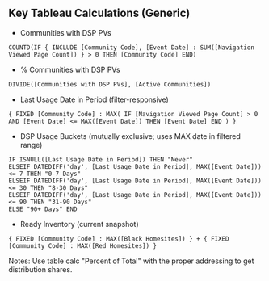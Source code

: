 ## Key Tableau Calculations (Generic)

- Communities with DSP PVs
```
COUNTD(IF { INCLUDE [Community Code], [Event Date] : SUM([Navigation Viewed Page Count]) } > 0 THEN [Community Code] END)
```
- % Communities with DSP PVs
```
DIVIDE([Communities with DSP PVs], [Active Communities])
```
- Last Usage Date in Period (filter-responsive)
```
{ FIXED [Community Code] : MAX( IF [Navigation Viewed Page Count] > 0 AND [Event Date] <= MAX([Event Date]) THEN [Event Date] END ) }
```
- DSP Usage Buckets (mutually exclusive; uses MAX date in filtered range)
```
IF ISNULL([Last Usage Date in Period]) THEN "Never"
ELSEIF DATEDIFF('day', [Last Usage Date in Period], MAX([Event Date])) <= 7 THEN "0-7 Days"
ELSEIF DATEDIFF('day', [Last Usage Date in Period], MAX([Event Date])) <= 30 THEN "8-30 Days"
ELSEIF DATEDIFF('day', [Last Usage Date in Period], MAX([Event Date])) <= 90 THEN "31-90 Days"
ELSE "90+ Days" END
```
- Ready Inventory (current snapshot)
```
{ FIXED [Community Code] : MAX([Black Homesites]) } + { FIXED [Community Code] : MAX([Red Homesites]) }
```
Notes: Use table calc "Percent of Total" with the proper addressing to get distribution shares.
